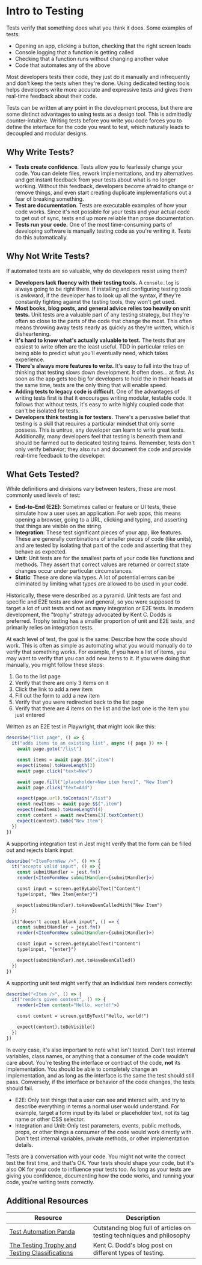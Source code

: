 # Intro to Testing

Tests verify that something does what you think it does. Some examples of tests:

* Opening an app, clicking a button, checking that the right screen loads
* Console logging that a function is getting called
* Checking that a function runs without changing another value
* Code that automates any of the above

Most developers tests their code, they just do it manually and infrequently and don't keep the tests when they're done. Using dedicated testing tools helps developers write more accurate and expressive tests and gives them real-time feedback about their code.

Tests can be written at any point in the development process, but there are some distinct advantages to using tests as a design tool. This is admittedly counter-intuitive. Writing tests before you write you code forces you to define the interface for the code you want to test, which naturally leads to decoupled and modular designs.

## Why Write Tests?

* **Tests create confidence**. Tests allow you to fearlessly change your code. You can delete files, rework implementations, and try alternatives and get instant feedback from your tests about what is no longer working. Without this feedback, developers become afraid to change or remove things, and even start creating duplicate implementations out a fear of breaking something.
* **Test are documentation**. Tests are executable examples of how your code works. Since it's not possible for your tests and your actual code to get out of sync, tests end up more reliable than prose documentation.
* **Tests run your code.** One of the most time-consuming parts of developing software is manually testing code as you're writing it. Tests do this automatically.

## Why Not Write Tests?

If automated tests are so valuable, why do developers resist using them?

* **Developers lack fluency with their testing tools.** A `console.log` is always going to be right there. If installing and configuring testing tools is awkward, if the developer has to look up all the syntax, if they're constantly fighting against the testing tools, they won't get used.
* **Most books, blog posts, and general advice relies too heavily on unit tests.** Unit tests are a valuable part of any testing strategy, but they're often so close to the parts of the code that change the most. This often means throwing away tests nearly as quickly as they're written, which is disheartening.
* **It's hard to know what's actually valuable to test.** The tests that are easiest to write often are the least useful. TDD in particular relies on being able to predict what you'll eventually need, which takes experience.
* **There's always more features to write.** It's easy to fall into the trap of thinking that testing slows down development. It often does... at first. As soon as the app gets too big for developers to hold the in their heads at the same time, tests are the only thing that will enable speed.
* **Adding tests to legacy code is difficult**. One of the advantages of writing tests first is that it encourages writing modular, testable code. It follows that without tests, it's easy to write highly coupled code that can't be isolated for tests.
* **Developers think testing is for testers.** There's a pervasive belief that testing is a skill that requires a particular mindset that only some possess. This is untrue, any developer can learn to write great tests. Additionally, many developers feel that testing is beneath them and should be farmed out to dedicated testing teams. Remember, tests don't only verify behavior; they also run and document the code and provide real-time feedback to the developer.

## What Gets Tested?

While definitions and divisions vary between testers, these are most commonly used levels of test:

* **End-to-End (E2E)**: Sometimes called or feature or UI tests, these simulate how a user uses an application. For web apps, this means opening a browser, going to a URL, clicking and typing, and asserting that things are visible on the string.
* **Integration**: These test significant pieces of your app, like features. These are generally combinations of smaller pieces of code (like units), and are tested by isolating that part of the code and asserting that they behave as expected.
* **Unit**: Unit tests are for the smallest parts of your code like functions and methods. They assert that correct values are returned or correct state changes occur under particular circumstances.
* **Static**: These are done via types. A lot of potential errors can be eliminated by limiting what types are allowed to be used in your code.

Historically, these were described as a pyramid. Unit tests are fast and specific and E2E tests are slow and general, so you were supposed to target a lot of unit tests and not as many integration or E2E tests. In modern development, the "trophy" strategy advocated by Kent C. Dodds is preferred. Trophy testing has a smaller proportion of unit and E2E tests, and primarily relies on integration tests.

At each level of test, the goal is the same: Describe how the code should work. This is often as simple as automating what you would manually do to verify that something works. For example, if you have a list of items, you may want to verify that you can add new items to it. If you were doing that manually, you might follow these steps:

1. Go to the list page
2. Verify that there are only 3 items on it
3. Click the link to add a new item
4. Fill out the form to add a new item
5. Verify that you were redirected back to the list page
6. Verify that there are 4 items on the list and the last one is the item you just entered

Written as an E2E test in Playwright, that might look like this:

```js
describe("list page", () => {
  it("adds items to an existing list", async ({ page }) => {
    await page.goto("/list")

    const items = await page.$$(".item")
    expect(items).toHaveLength(3)
    await page.click("text=New")

    await page.fill("[placeholder=New item here]", "New Item")
    await page.click("text=Add")

    expect(page.url).toContain("/list")
    const newItems = await page.$$(".item")
    expect(newItems).toHaveLength(4)
    const content = await newItems[3].textContent()
    expect(content).toBe("New Item")
  })
})
```

A supporting integration test in Jest might verify that the form can be filled out and rejects blank input:

```jsx
describe("<ItemFormNew />", () => {
  it("accepts valid input", () => {
    const submitHandler = jest.fn()
    render(<ItemFormNew submitHandler={submitHandler}>)

    const input = screen.getByLabelText("Content")
    type(input, "New Item{enter}")

    expect(submitHandler).toHaveBeenCalledWith("New Item")
  })

  it("doesn't accept blank input", () => {
    const submitHandler = jest.fn()
    render(<ItemFormNew submitHandler={submitHandler}>)

    const input = screen.getByLabelText("Content")
    type(input, "{enter}")

    expect(submitHandler).not.toHaveBeenCalled()
  })
})
```

A supporting unit test might verify that an individual item renders correctly:

```jsx
describe("<Item />", () => {
  it("renders given content", () => {
    render(<Item content="Hello, world!">)

    const content = screen.getByText("Hello, world!")

    expect(content).toBeVisible()
  })
})
```

In every case, it's also important to note what isn't tested. Don't test internal variables, class names, or anything that a consumer of the code wouldn't care about. You're testing the interface or contract of the code, **not** its implementation. You should be able to completely change an implementation, and as long as the interface is the same the test should still pass. Conversely, if the interface or behavior of the code changes, the tests should fail.

* E2E: Only test things that a user can see and interact with, and try to describe everything in terms a normal user would understand. For example, target a form input by its label or placeholder text, not its tag name or other CSS selector.
* Integration and Unit: Only test parameters, events, public methods, props, or other things a consumer of the code would work directly with. Don't test internal variables, private methods, or other implementation details.

Tests are a conversation with your code. You might not write the correct test the first time, and that's OK. Your tests should shape your code, but it's also OK for your code to influence your tests too. As long as your tests are giving you confidence, documenting how the code works, and running your code, you're writing tests correctly.

## Additional Resources

| Resource | Description |
| --- | --- |
| [Test Automation Panda](https://automationpanda.com/) | Outstanding blog full of articles on testing techniques and philosophy |
| [The Testing Trophy and Testing Classifications](https://kentcdodds.com/blog/the-testing-trophy-and-testing-classifications) | Kent C. Dodd's blog post on different types of testing. |
